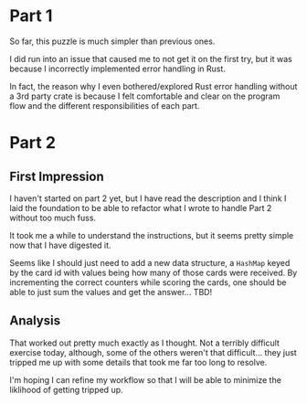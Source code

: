 # Part 1

So far, this puzzle is much simpler than previous ones.

I did run into an issue that caused me to not get it on the first try, but it was because I incorrectly implemented error handling in Rust.

In fact, the reason why I even bothered/explored Rust error handling without a 3rd party crate is because I felt comfortable and clear on the program flow and the different responsibilities of each part.

# Part 2

## First Impression

I haven't started on part 2 yet, but I have read the description and I think I laid the foundation to be able to refactor what I wrote to handle Part 2 without too much fuss.

It took me a while to understand the instructions, but it seems pretty simple now that I have digested it.

Seems like I should just need to add a new data structure, a `HashMap` keyed by the card id with values being how many of those cards were received. By incrementing the correct counters while scoring the cards, one should be able to just sum the values and get the answer... TBD!

## Analysis

That worked out pretty much exactly as I thought. Not a terribly difficult exercise today, although, some of the others weren't that difficult... they just tripped me up with some details that took me far too long to resolve.

I'm hoping I can refine my workflow so that I will be able to minimize the liklihood of getting tripped up.
